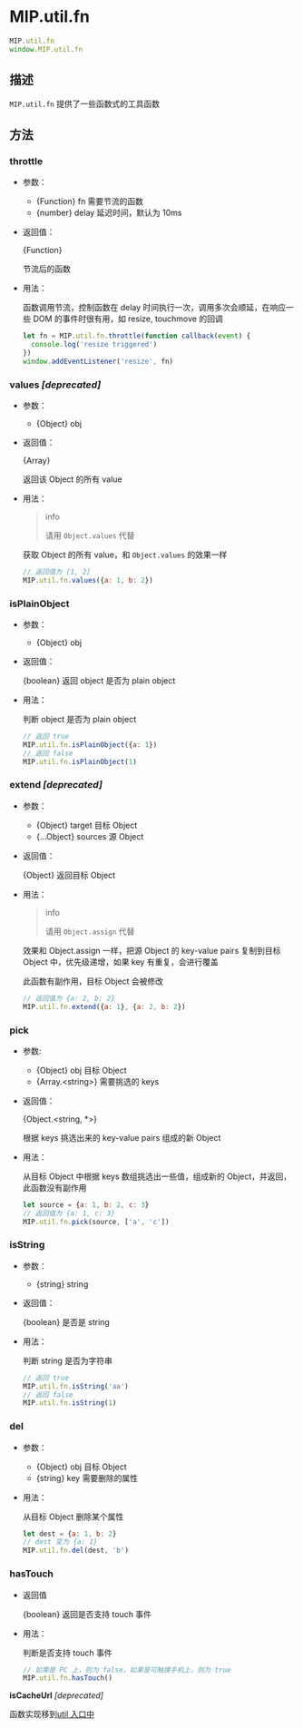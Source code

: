 # MIP.util.fn

```javascript
MIP.util.fn
window.MIP.util.fn
```

## 描述

`MIP.util.fn` 提供了一些函数式的工具函数

## 方法

### throttle

- 参数：
  - {Function} fn 需要节流的函数
  - {number} delay 延迟时间，默认为 10ms
- 返回值：

    {Function}

    节流后的函数

- 用法：

  函数调用节流，控制函数在 delay 时间执行一次，调用多次会顺延，在响应一些 DOM 的事件时很有用，如 resize, touchmove 的回调

  ```javascript
  let fn = MIP.util.fn.throttle(function callback(event) {
    console.log('resize triggered')
  })
  window.addEventListener('resize', fn)
  ```

### values _[deprecated]_

- 参数：
  - {Object} obj
- 返回值：

  {Array}

  返回该 Object 的所有 value

- 用法：

  > info
  >
  > 请用 `Object.values` 代替

  获取 Object 的所有 value，和 `Object.values` 的效果一样

  ```javascript
  // 返回值为 [1, 2]
  MIP.util.fn.values({a: 1, b: 2})
  ```

### isPlainObject

- 参数：
  - {Object} obj
- 返回值：

  {boolean} 返回 object 是否为 plain object

- 用法：

  判断 object 是否为 plain object

  ```javascript
  // 返回 true
  MIP.util.fn.isPlainObject({a: 1})
  // 返回 false
  MIP.util.fn.isPlainObject(1)
  ```

### extend _[deprecated]_

- 参数：
  - {Object} target 目标 Object
  - {...Object} sources 源 Object
- 返回值：

  {Object} 返回目标 Object

- 用法：

  > info
  >
  > 请用 `Object.assign` 代替

  效果和 Object.assign 一样，把源 Object 的 key-value pairs 复制到目标 Object 中，优先级递增，如果 key 有重复，会进行覆盖

  此函数有副作用，目标 Object 会被修改

  ```javascript
  // 返回值为 {a: 2, b: 2}
  MIP.util.fn.extend({a: 1}, {a: 2, b: 2})
  ```

### pick

- 参数:
  - {Object} obj 目标 Object
  - {Array.\<string\>} 需要挑选的 keys
- 返回值：

  {Object.<string, *>}

  根据 keys 挑选出来的 key-value pairs 组成的新 Object

- 用法：

  从目标 Object 中根据 keys 数组挑选出一些值，组成新的 Object，并返回，此函数没有副作用

  ```javascript
  let source = {a: 1, b: 2, c: 3}
  // 返回值为 {a: 1, c: 3}
  MIP.util.fn.pick(source, ['a', 'c'])
  ```

### isString

- 参数：
  - {string} string
- 返回值：

  {boolean} 是否是 string

- 用法：

  判断 string 是否为字符串

  ```javascript
  // 返回 true
  MIP.util.fn.isString('aa')
  // 返回 false
  MIP.util.fn.isString(1)
  ```

### del

- 参数：
  - {Object} obj 目标 Object
  - {string} key 需要删除的属性
- 用法：

  从目标 Object 删除某个属性

  ```javascript
  let dest = {a: 1, b: 2}
  // dest 变为 {a: 1}
  MIP.util.fn.del(dest, 'b')
  ```

### hasTouch

- 返回值

  {boolean} 返回是否支持 touch 事件

- 用法：

  判断是否支持 touch 事件

  ```javascript
  // 如果是 PC 上，则为 false，如果是可触摸手机上，则为 true
  MIP.util.fn.hasTouch()
  ```

**isCacheUrl** _[deprecated]_

函数实现移到[util 入口中](./index.md)
